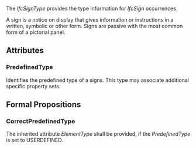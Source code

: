 The _IfcSignType_ provides the type information for _IfcSign_ occurrences.

<!-- end of short definition -->

A sign is a notice on display that gives information or instructions in a written, symbolic or other form. Signs are passive with the most common form of a pictorial panel.

## Attributes

### PredefinedType
Identifies the predefined type of a signs. This type may associate additional specific property sets.

## Formal Propositions

### CorrectPredefinedType
The inherited attribute _ElementType_ shall be provided, if the _PredefinedType_ is set to USERDEFINED.
